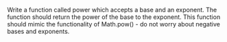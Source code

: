 Write a function called power which accepts a base and an exponent. The function should return the power of the base to the exponent. This function should mimic the functionality of Math.pow()  - do not worry about negative bases and exponents.
